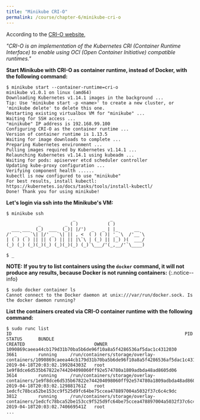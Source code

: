 ```yaml
---
title: "Minikube CRI-O"
permalink: /course/chapter-6/minikube-cri-o
---
```

According to the [CRI-O website](http://cri-o.io/),

*"CRI-O is an implementation of the Kubernetes CRI (Container Runtime Interface) to enable using OCI (Open Container Initiative) compatible runtimes."*

**Start Minikube with CRI-O as container runtime, instead of Docker, with the following command:**

```shell
$ minikube start --container-runtime=cri-o
minikube v1.0.1 on linux (amd64)
Downloading Kubernetes v1.14.1 images in the background ...
Tip: Use 'minikube start -p <name>' to create a new cluster, or 'minikube delete' to delete this one.
Restarting existing virtualbox VM for "minikube" ...
Waiting for SSH access ...
"minikube" IP address is 192.168.99.100
Configuring CRI-O as the container runtime ...
Version of container runtime is 1.13.5
Waiting for image downloads to complete ...
Preparing Kubernetes environment ...
Pulling images required by Kubernetes v1.14.1 ...
Relaunching Kubernetes v1.14.1 using kubeadm ... 
Waiting for pods: apiserver etcd scheduler controller
Updating kube-proxy configuration ...
Verifying component health ......
kubectl is now configured to use "minikube"
For best results, install kubectl: https://kubernetes.io/docs/tasks/tools/install-kubectl/
Done! Thank you for using minikube!
```

**Let's login via ssh into the Minikube's VM:**

```shell
$ minikube ssh
                         _             _
            _         _ ( )           ( )
  ___ ___  (_)  ___  (_)| |/')  _   _ | |_      __
/' _ ` _ `\| |/' _ `\| || , <  ( ) ( )| '_`\  /'__`\
| ( ) ( ) || || ( ) || || |\`\ | (_) || |_) )(  ___/
(_) (_) (_)(_)(_) (_)(_)(_) (_)`\___/'(_,__/'`\____)

$ _
```

**NOTE: If you try to list containers using the `docker` command, it will not produce any results, because Docker is not running containers:**
{:.notice--info}

```shell
$ sudo docker container ls
Cannot connect to the Docker daemon at unix:///var/run/docker.sock. Is the docker daemon running?
```

**List the containers created via CRI-O container runtime with the following command:**

```shell
$ sudo runc list
ID                                                                 PID         STATUS      BUNDLE                                                                                                                 CREATED                          OWNER 
1090869caeea44cb179d31b70ba5b6de96f10a8a5f4286536af5dac1c4312030   3661        running     /run/containers/storage/overlay-containers/1090869caeea44cb179d31b70ba5b6de96f10a8a5f4286536af5dac1c4312030/userdata   2019-04-18T20:03:02.199284303Z   root
1e9f8dce6d535b67822e744204098060ff92e574780a1809adbda48ad8605d06   3614        running     /run/containers/storage/overlay-containers/1e9f8dce6d535b67822e744204098060ff92e574780a1809adbda48ad8605d06/userdata   2019-04-18T20:03:02.129881761Z   root
1edcfc78bca52be153cc9f525d9fc64be75ccea478897004a5032f37c6c4c9dc   3812        running     /run/containers/storage/overlay-containers/1edcfc78bca52be153cc9f525d9fc64be75ccea478897004a5032f37c6c4c9dc/userdata   2019-04-18T20:03:02.740669541Z   root
...
```